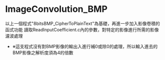 # ImageConvolution_BMP

以上一個程式"8bitsBMP_CipherToPlainText"為基礎，再進一步加入影像卷積的函式功能
讀取ReadInputCoefficient.c內的參數，對特定的影像進行所需的影像濾波處理

- ※這支程式沒有對BMP影像的輸出入進行補0或除0的處理，所以輸入進去的BMP影像之解析度須為4的倍數
